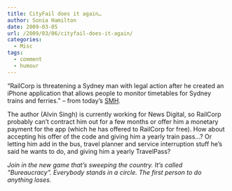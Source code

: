 ```yaml
---
title: CityFail does it again…
author: Sonia Hamilton
date: 2009-03-05
url: /2009/03/06/cityfail-does-it-again/
categories:
  - Misc
tags:
  - comment
  - humour
---
```

&#8220;RailCorp is threatening a Sydney man with legal action after he created an iPhone application that allows people to monitor timetables for Sydney trains and ferries.&#8221; &#8211; from today&#8217;s [SMH][1].

The author (Alvin Singh) is currently working for News Digital, so RailCorp probably can&#8217;t contract him out for a few months or offer him a monetary payment for the app (which he has offered to RailCorp for free). How about accepting his offer of the code and giving him a yearly train pass&#8230;? Or letting him add in the bus, travel planner and service interruption stuff he&#8217;s said he wants to do, and giving him a yearly TravelPass?

*Join in the new game that&#8217;s sweeping the country. It&#8217;s called &#8220;Bureaucracy&#8221;. Everybody stands in a circle. The first person to do anything loses.*

 [1]: http://www.smh.com.au/news/digital-life/mobiles--handhelds/articles/cityrail-puts-brakes-on-iphone-app/2009/03/05/1235842537210.html
